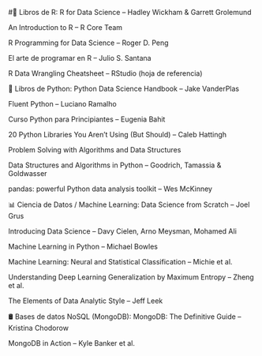 #📘 Libros de R:
R for Data Science – Hadley Wickham & Garrett Grolemund

An Introduction to R – R Core Team

R Programming for Data Science – Roger D. Peng

El arte de programar en R – Julio S. Santana

R Data Wrangling Cheatsheet – RStudio (hoja de referencia)

🐍 Libros de Python:
Python Data Science Handbook – Jake VanderPlas

Fluent Python – Luciano Ramalho

Curso Python para Principiantes – Eugenia Bahit

20 Python Libraries You Aren’t Using (But Should) – Caleb Hattingh

Problem Solving with Algorithms and Data Structures

Data Structures and Algorithms in Python – Goodrich, Tamassia & Goldwasser

pandas: powerful Python data analysis toolkit – Wes McKinney

📊 Ciencia de Datos / Machine Learning:
Data Science from Scratch – Joel Grus

Introducing Data Science – Davy Cielen, Arno Meysman, Mohamed Ali

Machine Learning in Python – Michael Bowles

Machine Learning: Neural and Statistical Classification – Michie et al.

Understanding Deep Learning Generalization by Maximum Entropy – Zheng et al.

The Elements of Data Analytic Style – Jeff Leek

🛢️ Bases de datos NoSQL (MongoDB):
MongoDB: The Definitive Guide – Kristina Chodorow

MongoDB in Action – Kyle Banker et al.
